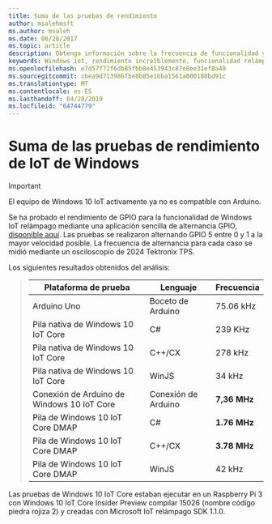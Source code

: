 ```yaml
---
title: Suma de las pruebas de rendimiento
author: msalehmsft
ms.author: msaleh
ms.date: 08/28/2017
ms.topic: article
description: Obtenga información sobre la frecuencia de funcionalidad y activar o desactivar Windows IoT relámpago para diferentes plataformas y lenguajes.
keywords: Windows iot, rendimiento increíblemente, funcionalidad relámpago GPIO
ms.openlocfilehash: e7d57f72f6db85fbb8e453943c87e8ee31ef8a40
ms.sourcegitcommit: cbea9d713986fbe8b85e1bba1561a000188bd91c
ms.translationtype: MT
ms.contentlocale: es-ES
ms.lasthandoff: 04/28/2019
ms.locfileid: "64744779"
---
```

# <a name="windows-iot-lightning-performance-testing"></a>Suma de las pruebas de rendimiento de IoT de Windows

> [!IMPORTANT]
> El equipo de Windows 10 IoT activamente ya no es compatible con Arduino.

Se ha probado el rendimiento de GPIO para la funcionalidad de Windows IoT relámpago mediante una aplicación sencilla de alternancia GPIO, [disponible aquí](https://github.com/ms-iot/lightning/tree/develop/PerformanceTestSuite). Las pruebas se realizaron alternando GPIO 5 entre 0 y 1 a la mayor velocidad posible. La frecuencia de alternancia para cada caso se midió mediante un osciloscopio de 2024 Tektronix TPS.

Los siguientes resultados obtenidos del análisis:

> | Plataforma de prueba                     | Lenguaje        | Frecuencia     |
> | ----------------------------------- | --------------- | ------------- |
> | Arduino Uno                         | Boceto de Arduino  | 75.06 kHz     |
> | Pila nativa de Windows 10 IoT Core    | C#              | 239 KHz       |
> | Pila nativa de Windows 10 IoT Core    | C++/CX          | 278 kHz       |
> | Pila nativa de Windows 10 IoT Core    | WinJS           | 34 kHz        |
> | Conexión de Arduino de Windows 10 IoT Core  | Conexión de Arduino  | **7,36 MHz**  |
> | Pila de Windows 10 IoT Core DMAP      | C#              | **1.76 MHz**  |
> | Pila de Windows 10 IoT Core DMAP      | C++/CX          | **3.78 MHz**  |
> | Pila de Windows 10 IoT Core DMAP      | WinJS           | 42 kHz        |

Las pruebas de Windows 10 IoT Core estaban ejecutar en un Raspberry Pi 3 con Windows 10 IoT Core Insider Preview compilar 15026 (nombre código piedra rojiza 2) y creadas con Microsoft IoT relámpago SDK 1.1.0.
